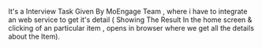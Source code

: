 It's a Interview Task Given By MoEngage Team , where i have to integrate an web service to get it's detail ( Showing The Result In the home screen & clicking of an particular item , opens in browser where we get all the details about the Item).
